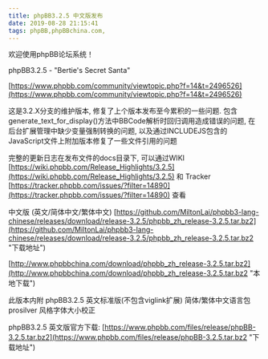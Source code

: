 ```yaml
---
title: phpBB3.2.5 中文版发布
date: 2019-08-28 21:15:41
tags: phpBB,phpBBchina.com,
---
```

欢迎使用phpBB论坛系统！

phpBB3.2.5 - "Bertie's Secret Santa"

[https://www.phpbb.com/community/viewtopic.php?f=14&t=2496526](https://www.phpbb.com/community/viewtopic.php?f=14&t=2496526)

这是3.2.X分支的维护版本, 修复了上个版本发布至今累积的一些问题. 包含generate_text_for_display()方法中BBCode解析时回归调用造成错误的问题, 在后台扩展管理中缺少变量强制转换的问题, 以及通过INCLUDEJS包含的JavaScript文件上附加版本修复了一些文件引用的问题

完整的更新日志在发布文件的docs目录下, 可以通过WIKI 
[https://wiki.phpbb.com/Release_Highlights/3.2.5](https://wiki.phpbb.com/Release_Highlights/3.2.5) 和 Tracker [https://tracker.phpbb.com/issues/?filter=14890](https://tracker.phpbb.com/issues/?filter=14890) 查看

中文版 (英文/简体中文/繁体中文)
[https://github.com/MiltonLai/phpbb3-lang-chinese/releases/download/release-3.2.5/phpbb_zh_release-3.2.5.tar.bz2](https://github.com/MiltonLai/phpbb3-lang-chinese/releases/download/release-3.2.5/phpbb_zh_release-3.2.5.tar.bz2 "下载地址")

[http://www.phpbbchina.com/download/phpbb_zh_release-3.2.5.tar.bz2](http://www.phpbbchina.com/download/phpbb_zh_release-3.2.5.tar.bz2 "本地下载")

此版本内附
phpBB3.2.5 英文标准版(不包含viglink扩展)
简体/繁体中文语言包
prosilver 风格字体大小校正

phpBB3.2.5 英文版官方下载:
[https://www.phpbb.com/files/release/phpBB-3.2.5.tar.bz2](https://www.phpbb.com/files/release/phpBB-3.2.5.tar.bz2 "下载地址")